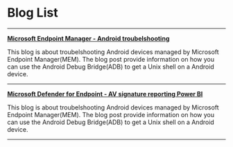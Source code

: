 # Blog List
---


[**Microsoft Endpoint Manager - Android troubelshooting**](https://cornedejong.github.io/AndroidDebug)

This blog is about troubelshooting Android devices managed by Microsoft Endpoint Manager(MEM). The blog post provide information on how you can use the Android Debug Bridge(ADB) to get a Unix shell on a Android device. 

---

[**Microsoft Defender for Endpoint - AV signature reporting Power BI**](https://cornedejong.github.io/AndroidDebug)

This blog is about troubelshooting Android devices managed by Microsoft Endpoint Manager(MEM). The blog post provide information on how you can use the Android Debug Bridge(ADB) to get a Unix shell on a Android device. 

---
